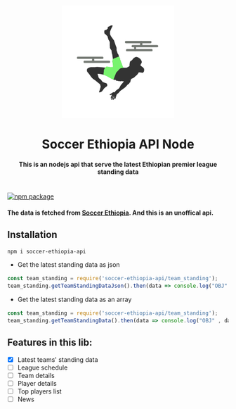 <p align="center">
	<img src="https://github.com/brookmg/Soccer-Ethiopia-API/blob/master/soccer_ethiopia_api.png?raw=true" alt="Soccer Ethiopia" /><br>
	<h1 align="center"> Soccer Ethiopia API Node</h1>
	<h4 align="center"> This is an nodejs api that serve the latest Ethiopian premier league standing data </h4>
</p>

#
[![npm package](https://nodei.co/npm/soccer-ethiopia-api.png?downloads=true&downloadRank=true&stars=true)](https://nodei.co/npm/soccer-ethiopia-api/)

#### The data is fetched from [Soccer Ethiopia](http://soccerethiopia.net). And this is an unoffical api.

## Installation
```batch
npm i soccer-ethiopia-api
```

* Get the latest standing data as json
```javascript
const team_standing = require('soccer-ethiopia-api/team_standing');
team_standing.getTeamStandingDataJson().then(data => console.log("OBJ" , data));
```

* Get the latest standing data as an array
```javascript
const team_standing = require('soccer-ethiopia-api/team_standing');
team_standing.getTeamStandingData().then(data => console.log("OBJ" , data));
```

## Features in this lib:
- [x] Latest teams' standing data
- [ ] League schedule
- [ ] Team details
- [ ] Player details
- [ ] Top players list
- [ ] News